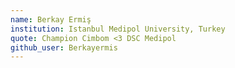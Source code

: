 ```yaml
---
name: Berkay Ermiş
institution: Istanbul Medipol University, Turkey
quote: Champion Cimbom <3 DSC Medipol
github_user: Berkayermis
---
```

